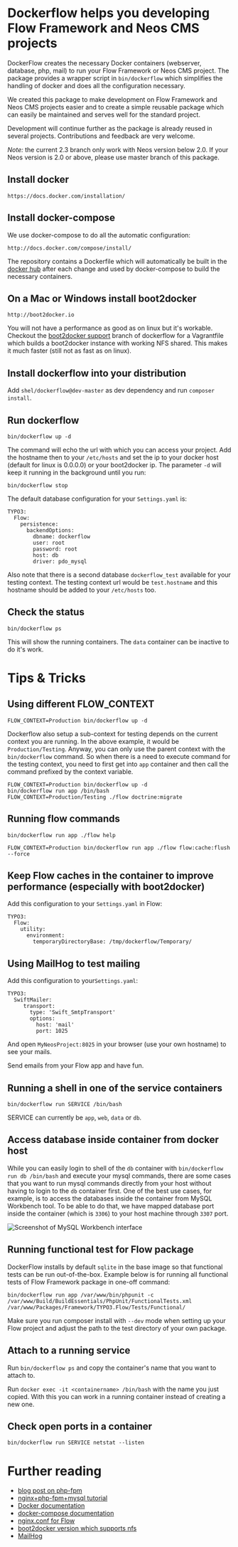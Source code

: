 # Dockerflow helps you developing Flow Framework and Neos CMS projects

DockerFlow creates the necessary Docker containers (webserver, database, php, mail) to run
your Flow Framework or Neos CMS project. The package provides a wrapper script in `bin/dockerflow`
which simplifies the handling of docker and does all the configuration necessary.

We created this package to make development on Flow Framework and Neos CMS projects easier and
to create a simple reusable package which can easily be maintained and serves well for the standard project.

Development will continue further as the package is already reused in several projects.
Contributions and feedback are very welcome.

*Note:* the current 2.3 branch only work with Neos version below 2.0. If your Neos version is 2.0 or above,
please use master branch of this package.

## Install docker

    https://docs.docker.com/installation/

## Install docker-compose

We use docker-compose to do all the automatic configuration:

    http://docs.docker.com/compose/install/

The repository contains a Dockerfile which will automatically be built in the
[docker hub](https://registry.hub.docker.com/u/sebobo/shel.dockerflow/) after each change
and used by docker-compose to build the necessary containers.

## On a Mac or Windows install boot2docker

    http://boot2docker.io
    
You will not have a performance as good as on linux but it's workable.
Checkout the [boot2docker support](https://github.com/Sebobo/Shel.DockerFlow/tree/boot2docker-support) branch of
dockerflow for a Vagrantfile which builds a boot2docker instance with working NFS shared.
This makes it much faster (still not as fast as on linux).

## Install dockerflow into your distribution

Add `shel/dockerflow@dev-master` as dev dependency and run `composer install`.

## Run dockerflow

    bin/dockerflow up -d
    
The command will echo the url with which you can access your project.
Add the hostname then to your `/etc/hosts` and set the ip to your docker host (default for linux is 0.0.0.0)
or your boot2docker ip. The parameter `-d` will keep it running in the background until you run:

    bin/dockerflow stop

The default database configuration for your `Settings.yaml` is:

    TYPO3:
      Flow:
        persistence:
          backendOptions:
            dbname: dockerflow
            user: root
            password: root
            host: db
            driver: pdo_mysql

Also note that there is a second database `dockerflow_test` available for your testing context. The testing context url
would be `test.hostname` and this hostname should be added to your `/etc/hosts` too.

## Check the status

    bin/dockerflow ps

This will show the running containers. The `data` container can be inactive to do it's work.

# Tips & Tricks

## Using different FLOW_CONTEXT

    FLOW_CONTEXT=Production bin/dockerflow up -d

Dockerflow also setup a sub-context for testing depends on the current context you are running. In the above example,
it would be `Production/Testing`. Anyway, you can only use the parent context with the `bin/dockerflow` command. So when
there is a need to execute command for the testing context, you need to first get into `app` container and then call the
command prefixed by the context variable.

    FLOW_CONTEXT=Production bin/dockerflow up -d
    bin/dockerflow run app /bin/bash
    FLOW_CONTEXT=Production/Testing ./flow doctrine:migrate

## Running flow commands

    bin/dockerflow run app ./flow help

    FLOW_CONTEXT=Production bin/dockerflow run app ./flow flow:cache:flush --force

## Keep Flow caches in the container to improve performance (especially with boot2docker)

Add this configuration to your `Settings.yaml` in Flow:

    TYPO3:
      Flow:
        utility:
          environment:
            temporaryDirectoryBase: /tmp/dockerflow/Temporary/

## Using MailHog to test mailing

Add this configuration to your`Settings.yaml`:

    TYPO3:
      SwiftMailer:
         transport:
           type: 'Swift_SmtpTransport'
           options:
             host: 'mail'
             port: 1025

And open `MyNeosProject:8025` in your browser (use your own hostname) to see your mails.

Send emails from your Flow app and have fun.

## Running a shell in one of the service containers

    bin/dockerflow run SERVICE /bin/bash

SERVICE can currently be `app`, `web`, `data` or `db`.

## Access database inside container from docker host

While you can easily login to shell of the `db` container with `bin/dockerflow run db /bin/bash`
and execute your mysql commands, there are some cases that you want to run mysql commands directly
from your host without having to login to the `db` container first. One of the best use cases,
for example, is to access the databases inside the container from MySQL Workbench tool.
To be able to do that, we have mapped database port inside the container (which is `3306`) to your
host machine through `3307` port.

![Screenshot of MySQL Workbench interface](/docs/MySQL-Workbench.png "MySQL Workbench interface")

## Running functional test for Flow package

DockerFlow installs by default `sqlite` in the base image so that functional tests can be run out-of-the-box.
Example below is for running all functional tests of Flow Framework package in one-off command:

    bin/dockerflow run app /var/www/bin/phpunit -c /var/www/Build/BuildEssentials/PhpUnit/FunctionalTests.xml /var/www/Packages/Framework/TYPO3.Flow/Tests/Functional/

Make sure you run composer install with `--dev` mode when setting up your Flow project
and adjust the path to the test directory of your own package.

## Attach to a running service

Run `bin/dockerflow ps` and copy the container's name that you want to attach to.

Run `docker exec -it <containername> /bin/bash` with the name you just copied.
With this you can work in a running container instead of creating a new one.

## Check open ports in a container

    bin/dockerflow run SERVICE netstat --listen

# Further reading

* [blog post on php-fpm](http://mattiasgeniar.be/2014/04/09/a-better-way-to-run-php-fpm/)
* [nginx+php-fpm+mysql tutorial](http://www.lonelycoder.be/nginx-php-fpm-mysql-phpmyadmin-on-ubuntu-12-04/)
* [Docker documentation](http://docs.docker.com/reference/builder/)
* [docker-compose documentation](http://docs.docker.com/compose)
* [nginx.conf for Flow](https://gist.github.com/iwyg/4c8c0c0dec21dcfc8969)
* [boot2docker version which supports nfs](https://vagrantcloud.com/yungsang/boxes/boot2docker)
* [MailHog](https://github.com/mailhog/MailHog/)
